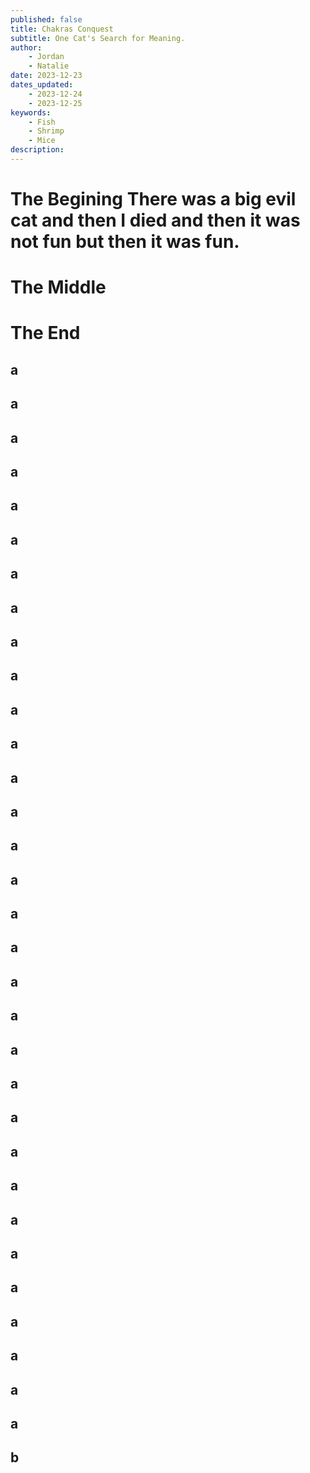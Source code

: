 ```yaml
---
published: false 
title: Chakras Conquest
subtitle: One Cat's Search for Meaning.
author: 
    - Jordan
    - Natalie
date: 2023-12-23
dates_updated:
    - 2023-12-24
    - 2023-12-25
keywords:
    - Fish
    - Shrimp
    - Mice
description:
---
```


# The Begining There was a big evil cat and then I died and then it was not fun but then it was fun.

# The Middle

# The End

## a
## a
## a
## a
## a
## a
## a
## a
## a
## a
## a
## a
## a
## a
## a
## a
## a
## a
## a
## a
## a
## a
## a
## a
## a
## a
## a
## a
## a
## a
## a
## a
## b
